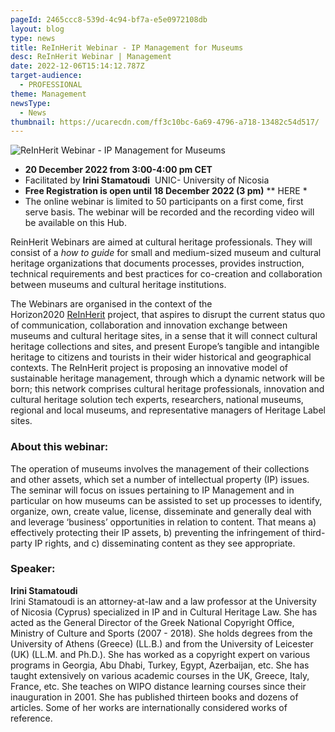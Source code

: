 ```yaml
---
pageId: 2465ccc8-539d-4c94-bf7a-e5e0972108db
layout: blog
type: news
title: ReInHerit Webinar - IP Management for Museums
desc: ReInHerit Webinar | Management
date: 2022-12-06T15:14:12.787Z
target-audience:
  - PROFESSIONAL
theme: Management
newsType:
  - News
thumbnail: https://ucarecdn.com/ff3c10bc-6a69-4796-a718-13482c54d517/
---
```

![ReInHerit Webinar - IP Management for Museums](https://ucarecdn.com/1ca477eb-73ea-4b76-9a9a-bd039c43fec9/ "ReInHerit Webinar - IP Management for Museums")

* **20 December 2022 from 3:00-4:00 pm CET** 
* Facilitated by **Irini Stamatoudi**  UNIC- University of Nicosia 
* **Free Registration is open until 18 December 2022 (3 pm)** \*\* HERE *
* The online webinar is limited to 50 participants on a first come, first serve basis. The webinar will be recorded and the recording video will be available on this Hub.[](http://www.reinherit-hub.eu/)

ReinHerit Webinars are aimed at cultural heritage professionals. They will consist of a *how to guide* for small and medium-sized museum and cultural heritage organizations that documents processes, provides instruction, technical requirements and best practices for co-creation and collaboration between museums and cultural heritage institutions.

The Webinars are organised in the context of the  Horizon2020 [ReInHerit](https://www.reinherit.eu) project, that aspires to disrupt the current status quo of communication, collaboration and innovation exchange between museums and cultural heritage sites, in a sense that it will connect cultural heritage collections and sites, and present Europe’s tangible and intangible heritage to citizens and tourists in their wider historical and geographical contexts. The ReInHerit project is proposing an innovative model of sustainable heritage management, through which a dynamic network will be born; this network comprises cultural heritage professionals, innovation and cultural heritage solution tech experts, researchers, national museums, regional and local museums, and representative managers of Heritage Label sites. 

### About this webinar:

The operation of museums involves the management of their collections and other assets, which set a number of intellectual property (IP) issues. The seminar will focus on issues pertaining to IP Management and in particular on how museums can be assisted to set up processes to identify, organize, own, create value, license, disseminate and generally deal with and leverage ‘business’ opportunities in relation to content. That means a) effectively protecting their IP assets, b) preventing the infringement of third-party IP rights, and c) disseminating content as they see appropriate.

### Speaker:

**Irini Stamatoudi** \
Irini Stamatoudi is an attorney-at-law and a law professor at the University of Nicosia (Cyprus) specialized in IP and in Cultural Heritage Law. She has acted as the General Director of the Greek National Copyright Office, Ministry of Culture and Sports (2007 - 2018). She holds degrees from the University of Athens (Greece) (LL.B.) and from the University of Leicester (UK) (LL.M. and Ph.D.). She has worked as a copyright expert on various programs in Georgia, Abu Dhabi, Turkey, Egypt, Azerbaijan, etc. She has taught extensively on various academic courses in the UK, Greece, Italy, France, etc. She teaches on WIPO distance learning courses since their inauguration in 2001. She has published thirteen books and dozens of articles. Some of her works are internationally considered works of reference.